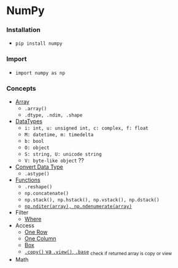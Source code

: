 # NumPy
### Installation
- `pip install numpy`
### Import
- `import numpy as np`
### Concepts
- [Array](numpy_array.py)
  - `.array()`
  - `.dtype, .ndim, .shape`
- [DataTypes](numpy_datatypes.py)
  - `i: int, u: unsigned int, c: complex, f: float`
  - `M: datetime, m: timedelta`
  - `b: bool`
  - `O: object`
  - `S: string, U: unicode string`
  - `V: byte-like object` ??
- [Convert Data Type](numpy_convert_data_type.py)
  - `.astype()`
- [Functions](numpy_functions.py)
  - `.reshape()`
  - `np.concatenate()`
  - `np.stack(), np.hstack(), np.vstack(), np.dstack()`
  - [`np.nditer(array), np.ndenumerate(array)`](numpy_access.py)
- Filter
  - [Where](numpy_filter_values.py)
- Access
  - [One Row](numpy_access_one_row.py)
  - [One Column](numpy_access_one_column.py)
  - [Box](numpy_access_range.py)
  - [`.copy()` va `.view()`, `.base`](numpy_access_copy_view.py) <sub>check if returned array is copy or view</sub>
- Math